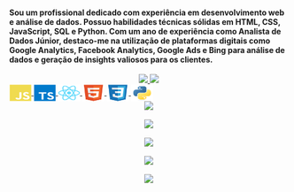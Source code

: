  #### Sou um profissional dedicado com experiência em desenvolvimento web e análise de dados. Possuo habilidades técnicas sólidas em HTML, CSS, JavaScript, SQL e Python. Com um ano de experiência como Analista de Dados Júnior, destaco-me na utilização de plataformas digitais como Google Analytics, Facebook Analytics, Google Ads e Bing para análise de dados e geração de insights valiosos para os clientes.
<div align="center">
  <a href="https://github.com/Aironys1">
  <img height="180em" src="https://github-readme-stats.vercel.app/api?username=Aironys1&show_icons=true&theme=dracula&include_all_commits=true&count_private=true"/>
  <img height="180em" src="https://github-readme-stats.vercel.app/api/top-langs/?username=Aironys1&layout=compact&langs_count=7&theme=dracula"/>
</div>


<div>

  <img align="center" alt="Aironn-Js" height="30" width="40" src="https://raw.githubusercontent.com/devicons/devicon/master/icons/javascript/javascript-plain.svg">

  <img align="center" alt="Aironn-Ts" height="30" width="40" src="https://raw.githubusercontent.com/devicons/devicon/master/icons/typescript/typescript-plain.svg">

  <img align="center" alt="Aironn-React" height="30" width="40" src="https://raw.githubusercontent.com/devicons/devicon/master/icons/react/react-original.svg">

  <img align="center" alt="Aironn-HTML" height="30" width="40" src="https://raw.githubusercontent.com/devicons/devicon/master/icons/html5/html5-original.svg">

  <img align="center" alt="Aironn-CSS" height="30" width="40" src="https://raw.githubusercontent.com/devicons/devicon/master/icons/css3/css3-original.svg">

  <img align="center" alt="Aironn-Python" height="30" width="40" src="https://raw.githubusercontent.com/devicons/devicon/master/icons/python/python-original.svg">
  
</div>
 
<div align="center" > 
  <a href="#" target="_blank"><img src="https://img.shields.io/badge/YouTube-FF0000?style=for-the-badge&logo=youtube&logoColor=white" target="_blank"></a>

  <a href="https://www.instagram.com/aironys1/" target="_blank"><img src="https://img.shields.io/badge/-Instagram-%23E4405F?style=for-the-badge&logo=instagram&logoColor=white" target="_blank"></a>
 	
 <a href="https://discord.com/channels/@meAironys%20Garrido#2723" target="_blank"><img src="https://img.shields.io/badge/Discord-7289DA?style=for-the-badge&logo=discord&logoColor=white" target="_blank"></a>

  <a href = "mailto:aironysgarrido1@gmail.com"><img src="https://img.shields.io/badge/-Gmail-%23333?style=for-the-badge&logo=gmail&logoColor=white" target="_blank"></a>

  <a href="https://www.linkedin.com/in/aironys-garrido-61093474/" target="_blank"><img src="https://img.shields.io/badge/-LinkedIn-%230077B5?style=for-the-badge&logo=linkedin&logoColor=white" target="_blank"></a> 
 
  
 
</div>
